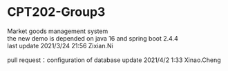 # CPT202-Group3
Market goods management system  
the new demo is depended on java 16 and spring boot 2.4.4  
last update 2021/3/24 21:56 Zixian.Ni

pull request：configuration of database update 2021/4/2 1:33 Xinao.Cheng
